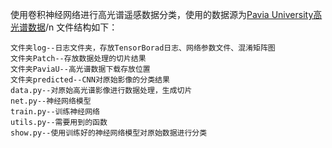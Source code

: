 使用卷积神经网络进行高光谱遥感数据分类，使用的数据源为[Pavia University高光谱数据](http://www.ehu.eus/ccwintco/index.php?title=Hyperspectral_Remote_Sensing_Scenes#Pavia_Centre_and_University)/n 文件结构如下：

    文件夹log--日志文件夹，存放TensorBorad日志、网络参数文件、混淆矩阵图
    文件夹Patch--存放数据处理的切片结果
    文件夹PaviaU--高光谱数据下载存放位置
    文件夹predicted--CNN对原始影像的分类结果
    data.py--对原始高光谱影像进行数据处理，生成切片
    net.py--神经网络模型
    train.py--训练神经网络
    utils.py--需要用到的函数
    show.py--使用训练好的神经网络模型对原始数据进行分类
